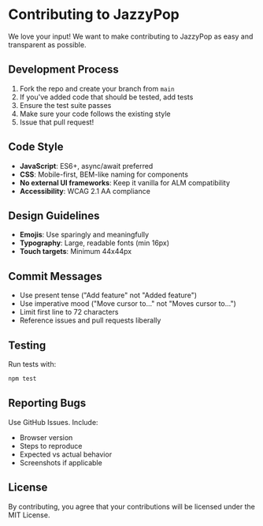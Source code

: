 # Contributing to JazzyPop 

We love your input! We want to make contributing to JazzyPop as easy and transparent as possible.

## Development Process

1. Fork the repo and create your branch from `main`
2. If you've added code that should be tested, add tests
3. Ensure the test suite passes
4. Make sure your code follows the existing style
5. Issue that pull request!

## Code Style

- **JavaScript**: ES6+, async/await preferred
- **CSS**: Mobile-first, BEM-like naming for components
- **No external UI frameworks**: Keep it vanilla for ALM compatibility
- **Accessibility**: WCAG 2.1 AA compliance

## Design Guidelines

- **Emojis**: Use sparingly and meaningfully
- **Typography**: Large, readable fonts (min 16px)
- **Touch targets**: Minimum 44x44px

## Commit Messages

- Use present tense ("Add feature" not "Added feature")
- Use imperative mood ("Move cursor to..." not "Moves cursor to...")
- Limit first line to 72 characters
- Reference issues and pull requests liberally

## Testing

Run tests with:
```bash
npm test
```

## Reporting Bugs

Use GitHub Issues. Include:
- Browser version
- Steps to reproduce
- Expected vs actual behavior
- Screenshots if applicable

## License

By contributing, you agree that your contributions will be licensed under the MIT License.